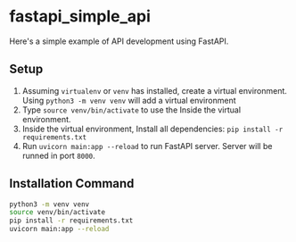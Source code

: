 # fastapi_simple_api

Here's a simple example of API development using FastAPI.

## Setup

1. Assuming `virtualenv` or `venv` has installed, create a virtual environment. Using `python3 -m venv venv` will add a virtual environment
2. Type `source venv/bin/activate` to use the Inside the virtual environment.
3. Inside the virtual environment, Install all dependencies: `pip install -r requirements.txt`
4. Run `uvicorn main:app --reload` to run FastAPI server. Server will be runned in port `8000`.

## Installation Command

```bash
python3 -m venv venv
source venv/bin/activate
pip install -r requirements.txt
uvicorn main:app --reload
```

